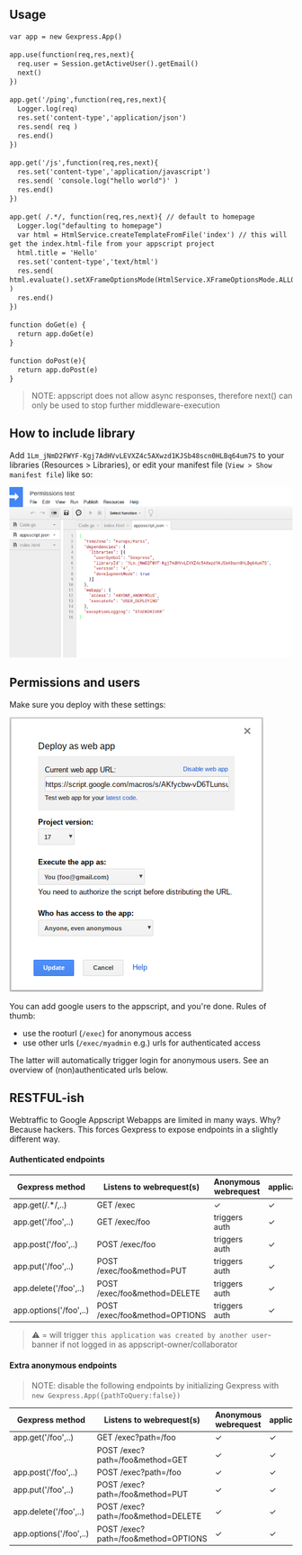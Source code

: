 ## Usage

```
var app = new Gexpress.App()

app.use(function(req,res,next){
  req.user = Session.getActiveUser().getEmail()
  next()
})

app.get('/ping',function(req,res,next){
  Logger.log(req)
  res.set('content-type','application/json')
  res.send( req )
  res.end()
})

app.get('/js',function(req,res,next){
  res.set('content-type','application/javascript')
  res.send( 'console.log("hello world")' )
  res.end()
})

app.get( /.*/, function(req,res,next){ // default to homepage
  Logger.log("defaulting to homepage")
  var html = HtmlService.createTemplateFromFile('index') // this will get the index.html-file from your appscript project
  html.title = 'Hello'
  res.set('content-type','text/html')
  res.send( html.evaluate().setXFrameOptionsMode(HtmlService.XFrameOptionsMode.ALLOWALL).getContent() )
  res.end()
})

function doGet(e) {
  return app.doGet(e)
}

function doPost(e){
  return app.doPost(e)
}

```

> NOTE: appscript does not allow async responses, therefore next() can only be used to stop further middleware-execution

## How to include library

Add `1Lm_jNmD2FWYF-Kgj7AdHVvLEVXZ4c5AXwzd1KJSb48scn0HLBq64um7S` to your libraries (Resources > Libraries), or edit your manifest file (`View > Show manifest file`) like so:

<img src='include.png'/>

## Permissions and users

Make sure you deploy with these settings:

<img src='deploy.png'/>

You can add google users to the appscript, and you're done.
Rules of thumb:

* use the rooturl (`/exec`) for anonymous access
* use other urls (`/exec/myadmin` e.g.) urls for authenticated access

The latter will automatically trigger login for anonymous users.
See an overview of (non)authenticated urls below.

## RESTFUL-ish

Webtraffic to Google Appscript Webapps are limited in many ways. 
Why? Because hackers.
This forces Gexpress to expose endpoints in a slightly different way.

#### Authenticated endpoints 

| Gexpress method | Listens to webrequest(s) | Anonymous webrequest | application/json | application/javascript | text/xml | text/plain | text/html 
|-|-|-|-|-|-|-|-|
| app.get(/.*/,..)       | GET  /exec                            | ✓              | ✓ | ✓ | ✓ | ✓ | ⚠ |
| app.get('/foo',..)     | GET  /exec/foo                        | triggers auth  | ✓ | ✓ | ✓ | ✓ | ⚠ |
| app.post('/foo',..)    | POST /exec/foo                        | triggers auth  | ✓ | ✓ | ✓ | ✓ | ⚠ |
| app.put('/foo',..)     | POST /exec/foo&method=PUT             | triggers auth  | ✓ | ✓ | ✓ | ✓ | ⚠ |
| app.delete('/foo',..)  | POST /exec/foo&method=DELETE          | triggers auth  | ✓ | ✓ | ✓ | ✓ | ⚠ |
| app.options('/foo',..) | POST /exec/foo&method=OPTIONS         | triggers auth  | ✓ | ✓ | ✓ | ✓ | ⚠ |

> ⚠ = will trigger `this application was created by another user`-banner if not logged in as appscript-owner/collaborator

#### Extra anonymous endpoints 

> NOTE: disable the following endpoints by initializing Gexpress with `new Gexpress.App({pathToQuery:false})`

| Gexpress method | Listens to webrequest(s) | Anonymous webrequest | application/json | application/javascript | text/xml | text/plain | text/html 
|-|-|-|-|-|-|-|-|
| app.get('/foo',..)     | GET  /exec?path=/foo                 | ✓              | ✓ | ✓ | ✓ | ✓ | ⚠ |
|                        | POST /exec?path=/foo&method=GET      | ✓              | ✓ | ✓ | ✓ | ✓ | ⚠ |
| app.post('/foo',..)    | POST /exec?path=/foo                 | ✓              | ✓ | ✓ | ✓ | ✓ | ⚠ |
| app.put('/foo',..)     | POST /exec?path=/foo&method=PUT      | ✓              | ✓ | ✓ | ✓ | ✓ | ⚠ |
| app.delete('/foo',..)  | POST /exec?path=/foo&method=DELETE   | ✓              | ✓ | ✓ | ✓ | ✓ | ⚠ |
| app.options('/foo',..) | POST /exec?path=/foo&method=OPTIONS  | ✓              | ✓ | ✓ | ✓ | ✓ | ⚠ |

